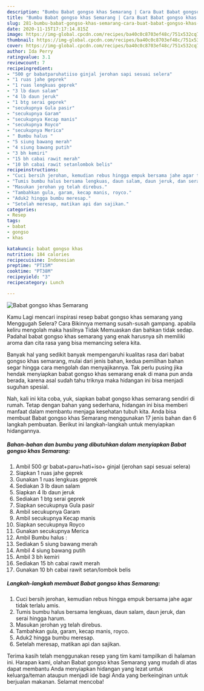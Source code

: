 ```yaml
---
description: "Bumbu Babat gongso khas Semarang | Cara Buat Babat gongso khas Semarang Yang Lezat"
title: "Bumbu Babat gongso khas Semarang | Cara Buat Babat gongso khas Semarang Yang Lezat"
slug: 281-bumbu-babat-gongso-khas-semarang-cara-buat-babat-gongso-khas-semarang-yang-lezat
date: 2020-11-15T17:17:14.815Z
image: https://img-global.cpcdn.com/recipes/ba40c0c8703ef48c/751x532cq70/babat-gongso-khas-semarang-foto-resep-utama.jpg
thumbnail: https://img-global.cpcdn.com/recipes/ba40c0c8703ef48c/751x532cq70/babat-gongso-khas-semarang-foto-resep-utama.jpg
cover: https://img-global.cpcdn.com/recipes/ba40c0c8703ef48c/751x532cq70/babat-gongso-khas-semarang-foto-resep-utama.jpg
author: Ida Perry
ratingvalue: 3.1
reviewcount: 7
recipeingredient:
- "500 gr babatparuhatiiso ginjal jerohan sapi sesuai selera"
- "1 ruas jahe geprek"
- "1 ruas lengkuas geprek"
- "3 lb daun salam"
- "4 lb daun jeruk"
- "1 btg serai geprek"
- "secukupnya Gula pasir"
- "secukupnya Garam"
- "secukupnya Kecap manis"
- "secukupnya Royco"
- "secukupnya Merica"
- " Bumbu halus "
- "5 siung bawang merah"
- "4 siung bawang putih"
- "3 bh kemiri"
- "15 bh cabai rawit merah"
- "10 bh cabai rawit setanlombok belis"
recipeinstructions:
- "Cuci bersih jerohan, kemudian rebus hingga empuk bersama jahe agar tidak terlalu amis."
- "Tumis bumbu halus bersama lengkuas, daun salam, daun jeruk, dan serai hingga harum."
- "Masukan jerohan yg telah direbus."
- "Tambahkan gula, garam, kecap manis, royco."
- "Aduk2 hingga bumbu meresap."
- "Setelah meresap, matikan api dan sajikan."
categories:
- Resep
tags:
- babat
- gongso
- khas

katakunci: babat gongso khas 
nutrition: 184 calories
recipecuisine: Indonesian
preptime: "PT15M"
cooktime: "PT38M"
recipeyield: "3"
recipecategory: Lunch

---
```



![Babat gongso khas Semarang](https://img-global.cpcdn.com/recipes/ba40c0c8703ef48c/751x532cq70/babat-gongso-khas-semarang-foto-resep-utama.jpg)

Kamu Lagi mencari inspirasi resep babat gongso khas semarang yang Menggugah Selera? Cara Bikinnya memang susah-susah gampang. apabila keliru mengolah maka hasilnya Tidak Memuaskan dan bahkan tidak sedap. Padahal babat gongso khas semarang yang enak harusnya sih memiliki aroma dan cita rasa yang bisa memancing selera kita.



Banyak hal yang sedikit banyak mempengaruhi kualitas rasa dari babat gongso khas semarang, mulai dari jenis bahan, kedua pemilihan bahan segar hingga cara mengolah dan menyajikannya. Tak perlu pusing jika hendak menyiapkan babat gongso khas semarang enak di mana pun anda berada, karena asal sudah tahu triknya maka hidangan ini bisa menjadi suguhan spesial.


Nah, kali ini kita coba, yuk, siapkan babat gongso khas semarang sendiri di rumah. Tetap dengan bahan yang sederhana, hidangan ini bisa memberi manfaat dalam membantu menjaga kesehatan tubuh kita. Anda bisa membuat Babat gongso khas Semarang menggunakan 17 jenis bahan dan 6 langkah pembuatan. Berikut ini langkah-langkah untuk menyiapkan hidangannya.

<!--inarticleads1-->

##### Bahan-bahan dan bumbu yang dibutuhkan dalam menyiapkan Babat gongso khas Semarang:

1. Ambil 500 gr babat+paru+hati+iso+ ginjal (jerohan sapi sesuai selera)
1. Siapkan 1 ruas jahe geprek
1. Gunakan 1 ruas lengkuas geprek
1. Sediakan 3 lb daun salam
1. Siapkan 4 lb daun jeruk
1. Sediakan 1 btg serai geprek
1. Siapkan secukupnya Gula pasir
1. Ambil secukupnya Garam
1. Ambil secukupnya Kecap manis
1. Siapkan secukupnya Royco
1. Gunakan secukupnya Merica
1. Ambil  Bumbu halus :
1. Sediakan 5 siung bawang merah
1. Ambil 4 siung bawang putih
1. Ambil 3 bh kemiri
1. Sediakan 15 bh cabai rawit merah
1. Gunakan 10 bh cabai rawit setan/lombok belis




<!--inarticleads2-->

##### Langkah-langkah membuat Babat gongso khas Semarang:

1. Cuci bersih jerohan, kemudian rebus hingga empuk bersama jahe agar tidak terlalu amis.
1. Tumis bumbu halus bersama lengkuas, daun salam, daun jeruk, dan serai hingga harum.
1. Masukan jerohan yg telah direbus.
1. Tambahkan gula, garam, kecap manis, royco.
1. Aduk2 hingga bumbu meresap.
1. Setelah meresap, matikan api dan sajikan.




Terima kasih telah menggunakan resep yang tim kami tampilkan di halaman ini. Harapan kami, olahan Babat gongso khas Semarang yang mudah di atas dapat membantu Anda menyiapkan hidangan yang lezat untuk keluarga/teman ataupun menjadi ide bagi Anda yang berkeinginan untuk berjualan makanan. Selamat mencoba!
